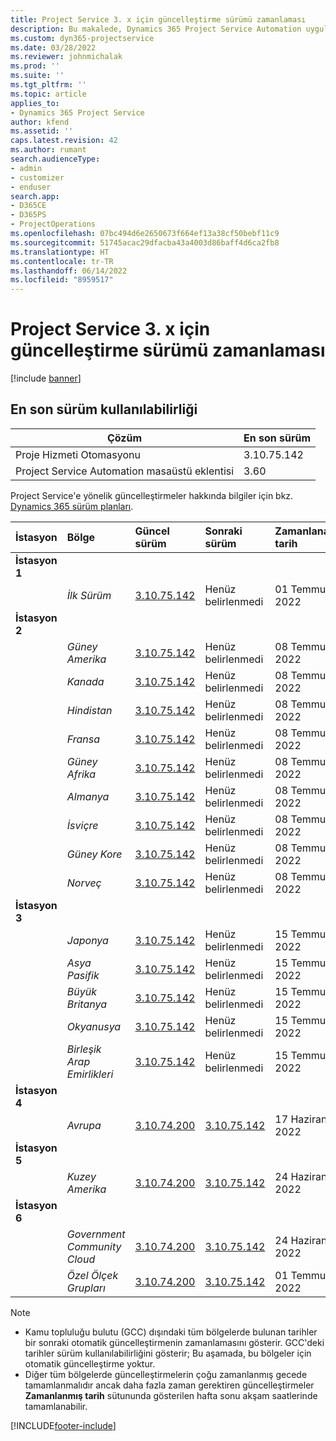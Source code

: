 ```yaml
---
title: Project Service 3. x için güncelleştirme sürümü zamanlaması
description: Bu makalede, Dynamics 365 Project Service Automation uygulamasının kullanılabilir ve yaklaşan sürümleri hakkında bilgiler sağlanmaktadır.
ms.custom: dyn365-projectservice
ms.date: 03/28/2022
ms.reviewer: johnmichalak
ms.prod: ''
ms.suite: ''
ms.tgt_pltfrm: ''
ms.topic: article
applies_to:
- Dynamics 365 Project Service
author: kfend
ms.assetid: ''
caps.latest.revision: 42
ms.author: rumant
search.audienceType:
- admin
- customizer
- enduser
search.app:
- D365CE
- D365PS
- ProjectOperations
ms.openlocfilehash: 07bc494d6e2650673f664ef13a38cf50bebf11c9
ms.sourcegitcommit: 51745acac29dfacba43a4003d86baff4d6ca2fb8
ms.translationtype: HT
ms.contentlocale: tr-TR
ms.lasthandoff: 06/14/2022
ms.locfileid: "8959517"
---
```

# <a name="update-release-schedule-for-project-service-3x"></a>Project Service 3. x için güncelleştirme sürümü zamanlaması

[!include [banner](../includes/psa-now-project-operations.md)]

## <a name="latest-version-availability"></a>En son sürüm kullanılabilirliği

| Çözüm  | En son sürüm |
|-------|----|
| Proje Hizmeti Otomasyonu    | 3.10.75.142 |
| Project Service Automation masaüstü eklentisi                | 3.60          |

Project Service'e yönelik güncelleştirmeler hakkında bilgiler için bkz. [Dynamics 365 sürüm planları](/dynamics365/release-plans/). 

| İstasyon  | Bölge | Güncel sürüm | Sonraki sürüm |  Zamanlanan tarih
| :---   | :---   | :---   | :---   |:---   |         
|<strong>İstasyon 1</strong> | |  |  | |
| | <i>İlk Sürüm</i> | [3.10.75.142](whats-new-ur-44.md) | Henüz belirlenmedi | 01 Temmuz 2022
|<strong>İstasyon 2</strong> | |  |  | |
| | <i>Güney Amerika</i> | [3.10.75.142](whats-new-ur-44.md) | Henüz belirlenmedi | 08 Temmuz 2022
| | <i>Kanada</i> | [3.10.75.142](whats-new-ur-44.md) | Henüz belirlenmedi | 08 Temmuz 2022
| | <i>Hindistan</i> | [3.10.75.142](whats-new-ur-44.md) | Henüz belirlenmedi | 08 Temmuz 2022
| | <i>Fransa</i> | [3.10.75.142](whats-new-ur-44.md) | Henüz belirlenmedi | 08 Temmuz 2022
| | <i>Güney Afrika</i> | [3.10.75.142](whats-new-ur-44.md) | Henüz belirlenmedi | 08 Temmuz 2022
| | <i>Almanya</i> | [3.10.75.142](whats-new-ur-44.md) | Henüz belirlenmedi | 08 Temmuz 2022
| | <i>İsviçre</i> | [3.10.75.142](whats-new-ur-44.md) | Henüz belirlenmedi | 08 Temmuz 2022
| | <i>Güney Kore</i> | [3.10.75.142](whats-new-ur-44.md) | Henüz belirlenmedi | 08 Temmuz 2022
| | <i>Norveç</i> | [3.10.75.142](whats-new-ur-44.md) | Henüz belirlenmedi | 08 Temmuz 2022
|<strong>İstasyon 3</strong> | |  |  | |
| | <i>Japonya</i> | [3.10.75.142](whats-new-ur-44.md) | Henüz belirlenmedi | 15 Temmuz 2022
| | <i>Asya Pasifik</i> | [3.10.75.142](whats-new-ur-44.md) | Henüz belirlenmedi | 15 Temmuz 2022
| | <i>Büyük Britanya</i> | [3.10.75.142](whats-new-ur-44.md) | Henüz belirlenmedi | 15 Temmuz 2022
| | <i>Okyanusya</i> | [3.10.75.142](whats-new-ur-44.md) | Henüz belirlenmedi | 15 Temmuz 2022
| | <i>Birleşik Arap Emirlikleri</i> | [3.10.75.142](whats-new-ur-44.md) | Henüz belirlenmedi | 15 Temmuz 2022
|<strong>İstasyon 4</strong> | |  |  | |
| | <i>Avrupa</i> | [3.10.74.200](whats-new-ur43.md) | [3.10.75.142](whats-new-ur-44.md) | 17 Haziran 2022
|<strong>İstasyon 5</strong> | |  |  | |
| | <i>Kuzey Amerika</i> | [3.10.74.200](whats-new-ur43.md) | [3.10.75.142](whats-new-ur-44.md) | 24 Haziran 2022
|<strong>İstasyon 6</strong> | |  |  | |
| | <i>Government Community Cloud</i> | [3.10.74.200](whats-new-ur43.md) | [3.10.75.142](whats-new-ur-44.md) | 24 Haziran 2022
| | <i>Özel Ölçek Grupları</i> | [3.10.74.200](whats-new-ur43.md) | [3.10.75.142](whats-new-ur-44.md) | 01 Temmuz 2022




>[!Note]
> - Kamu topluluğu bulutu (GCC) dışındaki tüm bölgelerde bulunan tarihler bir sonraki otomatik güncelleştirmenin zamanlamasını gösterir. GCC'deki tarihler sürüm kullanılabilirliğini gösterir; Bu aşamada, bu bölgeler için otomatik güncelleştirme yoktur.
> - Diğer tüm bölgelerde güncelleştirmelerin çoğu zamanlanmış gecede tamamlanmalıdır ancak daha fazla zaman gerektiren güncelleştirmeler **Zamanlanmış tarih** sütununda gösterilen hafta sonu akşam saatlerinde tamamlanabilir.


[!INCLUDE[footer-include](../includes/footer-banner.md)]
